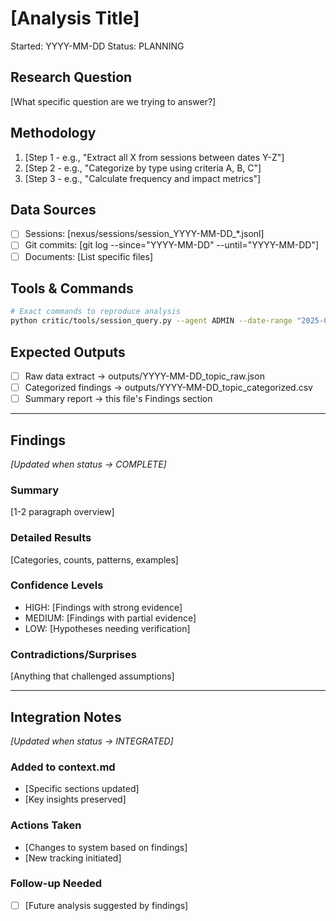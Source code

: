 # [Analysis Title]
Started: YYYY-MM-DD
Status: PLANNING

## Research Question
[What specific question are we trying to answer?]

## Methodology
1. [Step 1 - e.g., "Extract all X from sessions between dates Y-Z"]
2. [Step 2 - e.g., "Categorize by type using criteria A, B, C"]
3. [Step 3 - e.g., "Calculate frequency and impact metrics"]

## Data Sources
- [ ] Sessions: [nexus/sessions/session_YYYY-MM-DD_*.jsonl]
- [ ] Git commits: [git log --since="YYYY-MM-DD" --until="YYYY-MM-DD"]
- [ ] Documents: [List specific files]

## Tools & Commands
```bash
# Exact commands to reproduce analysis
python critic/tools/session_query.py --agent ADMIN --date-range "2025-05-21:2025-05-26"
```

## Expected Outputs
- [ ] Raw data extract → outputs/YYYY-MM-DD_topic_raw.json
- [ ] Categorized findings → outputs/YYYY-MM-DD_topic_categorized.csv
- [ ] Summary report → this file's Findings section

---

## Findings
*[Updated when status → COMPLETE]*

### Summary
[1-2 paragraph overview]

### Detailed Results
[Categories, counts, patterns, examples]

### Confidence Levels
- HIGH: [Findings with strong evidence]
- MEDIUM: [Findings with partial evidence]
- LOW: [Hypotheses needing verification]

### Contradictions/Surprises
[Anything that challenged assumptions]

---

## Integration Notes
*[Updated when status → INTEGRATED]*

### Added to context.md
- [Specific sections updated]
- [Key insights preserved]

### Actions Taken
- [Changes to system based on findings]
- [New tracking initiated]

### Follow-up Needed
- [ ] [Future analysis suggested by findings]